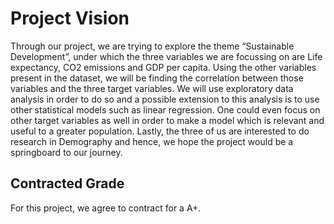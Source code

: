 # Project Vision
Through our project, we are trying to explore the theme “Sustainable Development”, under which the three variables we are focussing on are Life expectancy, CO2 emissions and GDP per capita. Using the other variables present in the dataset, we will be finding the correlation between those variables and the three target variables. We will use exploratory data analysis in order to do so and a possible extension to this analysis is to use other statistical models such as linear regression. One could even focus on other target variables as well in order to make a model which is relevant and useful to a greater population. Lastly, the three of us are interested to do research in Demography and hence, we hope the project would be a springboard to our journey. 


## Contracted Grade

For this project, we agree to contract for a A+.
